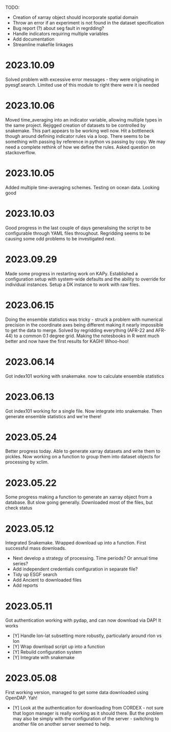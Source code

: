 TODO:
* Creation of xarray object should incorporate spatial domain
* Throw an error if an experiment is not found in the dataset specification
* Bug report (?) about seg fault in regrdding?
* Handle indicators requiring multiple variables
* Add documentation
* Streamline makefile linkages

# 2023.10.09
Solved problem with excessive error messages - they were originating in pyesgf.search. Limited use of this module to right there were it is needed

# 2023.10.06
Moved time_averaging into an indicator variable, allowing multiple types in the same project. Rejigged creation of datasets to be controlled by snakemake. This part appears to be working well now. Hit a bottleneck though around defining indicator rules via a loop. There seems to be something with passing by reference in python vs passing by copy. We may need a complete rethink of how we define the rules. Asked question on stackoverflow.

# 2023.10.05
Added multiple time-averaging schemes. Testing on ocean data. Looking good

# 2023.10.03
Good progress in the last couple of days generalising the script to be configurable through YAML files throughout. Regridding seems to be causing some odd problems to be investigated next.

# 2023.09.29
Made some progress in restarting work on KAPy. Established a configuration setup with system-wide defaults and the ability to override for individual instances. Setup a DK instance to work with raw files.

# 2023.06.15
Doing the ensemble statistics was tricky - struck a problem with numerical precision in the coordinate axes being different making it nearly impossible to get the data to merge. Solved by regridding everything (AFR-22 and AFR-44) to a common 0.1 degree grid. Making the notesbooks in R went much better and now have the first results for KAGH! Whoo-hoo!

# 2023.06.14 
Got index101 working with snakemake. now to calculate ensemble statistics

# 2023.06.13 
Got index101 working for a single file. Now integrate into snakemake. Then generate ensemble statistics and we're there!

# 2023.05.24
Better progress today. Able to generate xarray datasets and write them to pickles. Now working on a function to group them into dataset objects for processing by xclim.

# 2023.05.22 
Some progress making a function to generate an xarray object from a database. But slow going generally. Downloaded most of the files, but check status

# 2023.05.12
Integrated Snakemake. Wrapped download up into a function. First successful mass downloads. 
* Next develop a strategy of processing. Time periods? Or annual time series?
* Add independent credentials configuration in separate file?
* Tidy up ESGF search
* Add Ancient to downloaded files
* Add reports

# 2023.05.11
Got authentication working with pydap, and can now download via DAP! It works
* [Y] Handle lon-lat subsetting more robustly, particularly around rlon vs lon
* [Y] Wrap download script up into a function
* [Y] Rebuild configuration system
* [Y] Integrate with snakemake

# 2023.05.08
First working version, managed to get some data downloaded using OpenDAP. Yah!
* [Y] Look at the authentication for downloading from CORDEX - not sure that logon manager is really working as it should there. But the problem may also be simply with the configuration of the server - switching to another file on another server seemed to help.
